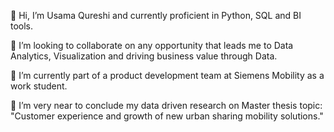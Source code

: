 👋 Hi, I’m Usama Qureshi and currently proficient in Python, SQL and BI tools.

👯 I’m looking to collaborate on any opportunity that leads me to Data Analytics, Visualization and driving business value through Data.

🌱 I’m currently part of a product development team at Siemens Mobility as a work student.

🔭 I’m very near to conclude my data driven research on Master thesis topic: "Customer experience and growth of new urban sharing mobility solutions."
